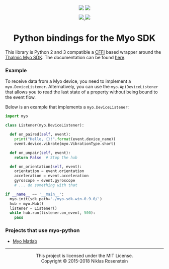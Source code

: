 <p align="center">
  <img align="center" src="https://www.myo.com/assets/sapphire/navbar/myo-logo.svg"/>
  <img align="center" src="https://www.python.org/static/community_logos/python-logo.png"/>
</p>
<p align="center">
  <a href="http://myo-python.readthedocs.org/en/latest/?badge=latest" alt="Documentation Status">
  <img src="https://readthedocs.org/projects/myo-python/badge/?version=latest"/>
  </a>
  <img src="https://img.shields.io/badge/version-1.0.0--dev-blue.svg?style=flat-square"/>
</p>
<h1 align="center">Python bindings for the Myo SDK</h1>

This library is Python 2 and 3 compatible a [CFFI] based wrapper around the
[Thalmic Myo SDK]. The documentation can be found [here][Documentation].

  [CFFI]: https://pypi.python.org/pypi/cffi
  [Thalmic Myo SDK]: https://developer.thalmic.com/downloads
  [Documentation]: http://myo-python.readthedocs.org/en/latest/index.html

### Example

To receive data from a Myo device, you need to implement a `myo.DeviceListener`.
Alternatively, you can use the `myo.ApiDeviceListener` that allows you to read
the last state of a property without being bound to the event flow.

Below is an example that implements a `myo.DeviceListener`:

```python
import myo

class Listener(myo.DeviceListener):

  def on_paired(self, event):
    print("Hello, {}!".format(event.device_name))
    event.device.vibrate(myo.VibrationType.short)

  def on_unpair(self, event):
    return False  # Stop the hub

  def on_orientation(self, event):
    orientation = event.orientation
    acceleration = event.acceleration
    gyroscope = event.gyroscope
    # ... do something with that

if __name__ == '__main__':
  myo.init(sdk_path='./myo-sdk-win-0.9.0/')
  hub = myo.Hub()
  listener = Listener()
  while hub.run(listener.on_event, 500):
    pass
```

### Projects that use myo-python

- [Myo Matlab](https://github.com/yijuilee/myomatlab)

----

<p align="center">This project is licensed under the MIT License.</br>
Copyright &copy; 2015-2018 Niklas Rosenstein</p>
